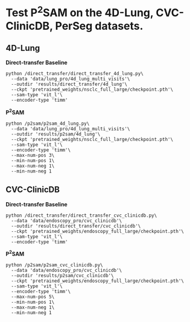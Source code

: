 # Test P<sup>2</sup>SAM on the 4D-Lung, CVC-ClinicDB, PerSeg datasets.

## 4D-Lung

**Direct-transfer Baseline**

```
python /direct_transfer/direct_transfer_4d_lung.py\
  --data 'data/lung_pro/4d_lung_multi_visits'\
  --outdir 'results/direct_transfer/4d_lung'\
  --ckpt 'pretrained_weights/nsclc_full_large/checkpoint.pth'\
  --sam-type 'vit_l'\
  --encoder-type 'timm'
```

**P<sup>2</sup>SAM**

```
python /p2sam/p2sam_4d_lung.py\
  --data 'data/lung_pro/4d_lung_multi_visits'\
  --outdir 'results/p2sam/4d_lung'\
  --ckpt 'pretrained_weights/nsclc_full_large/checkpoint.pth'\
  --sam-type 'vit_l'\
  --encoder-type 'timm'\
  --max-num-pos 3\
  --min-num-pos 1\
  --max-num-neg 1\
  --min-num-neg 1
```

## CVC-ClinicDB

**Direct-transfer Baseline**

```
python /direct_transfer/direct_transfer_cvc_clinicdb.py\
  --data 'data/endoscopy_pro/cvc_clinicdb'\
  --outdir 'results/direct_transfer/cvc_clinicdb'\
  --ckpt 'pretrained_weights/endoscopy_full_large/checkpoint.pth'\
  --sam-type 'vit_l'\
  --encoder-type 'timm'
```

**P<sup>2</sup>SAM**

```
python /p2sam/p2sam_cvc_clinicdb.py\
  --data 'data/endoscopy_pro/cvc_clinicdb'\
  --outdir 'results/p2sam/cvc_clinicdb'\
  --ckpt 'pretrained_weights/endoscopy_full_large/checkpoint.pth'\
  --sam-type 'vit_l'\
  --encoder-type 'timm'\
  --max-num-pos 5\
  --min-num-pos 1\
  --max-num-neg 1\
  --min-num-neg 1
```
